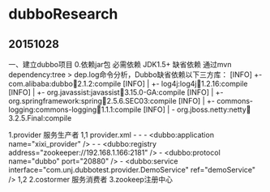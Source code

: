 # dubboResearch
20151028
--------------------------------
一、建立dubbo项目
  0.依赖jar包
  必需依赖
JDK1.5+
  缺省依赖
通过mvn dependency:tree > dep.log命令分析，Dubbo缺省依赖以下三方库：
[INFO] +- com.alibaba:dubbo:jar:2.1.2:compile
[INFO] |  +- log4j:log4j:jar:1.2.16:compile 
[INFO] |  +- org.javassist:javassist:jar:3.15.0-GA:compile
[INFO] |  +- org.springframework:spring:jar:2.5.6.SEC03:compile
[INFO] |  +- commons-logging:commons-logging:jar:1.1.1:compile
[INFO] |  \- org.jboss.netty:netty:jar:3.2.5.Final:compile


  1.provider 服务生产者
      1,1 provider.xml
        <?xml version="1.0" encoding="UTF-8" ?> 
        - <beans xmlns="http://www.springframework.org/schema/beans" xmlns:xsi="http://www.w3.org/2001/XMLSchema-instance" xmlns:dubbo="http://code.alibabatech.com/schema/dubbo" xsi:schemaLocation="http://www.springframework.org/schema/beans http://www.springframework.org/schema/beans/spring-beans.xsd http://code.alibabatech.com/schema/dubbo http://code.alibabatech.com/schema/dubbo/dubbo.xsd">
        - <!--  具体的实现bean 
          --> 
          <bean id="demoService" class="com.unj.dubbotest.provider.impl.DemoServiceImpl" /> 
        - <!--  提供方应用信息，用于计算依赖关系 
          --> 
          <dubbo:application name="xixi_provider" /> 
        - <!--  使用multicast广播注册中心暴露服务地址 <dubbo:registry address="multicast://224.5.6.7:1234" 
        		/> 
          --> 
        - <!--  使用zookeeper注册中心暴露服务地址 
          --> 
          <dubbo:registry address="zookeeper://192.168.1.166:2181" /> 
        - <!--  用dubbo协议在20880端口暴露服务 
          --> 
          <dubbo:protocol name="dubbo" port="20880" /> 
        - <!--  声明需要暴露的服务接口 
          --> 
          <dubbo:service interface="com.unj.dubbotest.provider.DemoService" ref="demoService" /> 
          </beans>
       1,2 
  2.costormer 服务消费者
  3.zookeep注册中心
